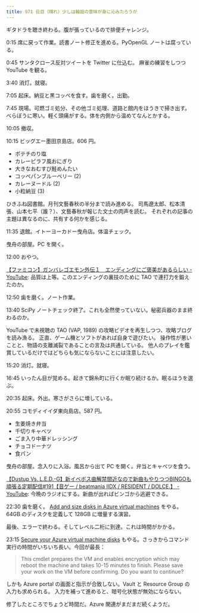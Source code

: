 ```yaml
---
title: 971 日目（晴れ）少しは輪廻の意味が身に沁みたろうが
---
```


ギタドラを聴き終わる。腹が張っているので排便チャレンジ。

0:15 席に戻って作業。読書ノート修正を進める。PyOpenGL ノートは腐っている。

0:45 サンタクロース反対ツイートを Twitter に仕込む。
麻雀の練習をしつつ YouTube を観る。

3:40 消灯。就寝。

7:05 起床。納豆と黒コッペを食す。歯を磨く。出勤。

7:45 現場。可燃ゴミ処分、その他ゴミ処理、道路と館内をほうきで掃き出す。
べらぼうに寒い。軽く頭痛がする。体を内側から温めてなんとかする。

10:05 撤収。

10:15 ビッグエー墨田京島店。606 円。

* ポテチのり塩
* カレーピラフ風おにぎり
* 大きなおむすび鮭めんたい
* コッペパンブルーベリー (2)
* カレーヌードル (2)
* 小粒納豆 (3)

ひきふね図書館。月刊文藝春秋の半分まで読み進める。
司馬遼太郎、松本清張、山本七平（誰？）、文藝春秋が報じた文士の肉声を読む。
それぞれの記事の主題は異なるのに、共有する何かを感じる。

11:35 退館。イトーヨーカドー曳舟店。体温チェック。

曳舟の部屋。PC を開く。

12:00 おやつ。

[【ファミコン】ガンバレゴエモン外伝１　エンディングにご褒美があるらしい - YouTube](https://www.youtube.com/watch?v=AktIrUzYHVI):
品質は上等。このエンディングの裏技のために TAO で連打力を鍛えたのか。

12:50 歯を磨く。ノート作業。

13:40 SciPy ノートチェック終了。これも全然使っていない。秘密兵器のまま終わるのか。

YouTube で未視聴の TAO (VAP, 1989) の攻略ビデオを再生しつつ、攻略ブログを読み漁る。
正直、ゲーム機とソフトがあれば自身で遊びたい。
操作性が悪いことと、物語の支離滅裂であることの言及は共通している。
他人のプレイを鑑賞しているだけではどちらも気にならないことには注意したい。

15:20 消灯。就寝。

16:45 いったん目が覚める。起きて錦糸町に行くか眠り続けるか。眠るほうを選ぶ。

20:35 起床。外出。寒さがさらに増している。

20:55 コモディイイダ東向島店。587 円。

* 生姜焼き弁当
* 千切りキャベツ
* ごま入り中華ドレッシング
* チョコドーナツ
* 食パン

曳舟の部屋。念入りに入浴。風呂から出て PC を開く。弁当とキャベツを食う。

[【Dustup Vs. L.E.D.-G】新イベボス曲解禁間近なので新曲もやりつつBINGOも頑張る定期配信&#x23;191【音ゲー / beatmania IIDX / RESIDENT / DOLCE.】 - YouTube](https://www.youtube.com/watch?v=k9u0pv1_90o):
今晩のラジオにする。新曲が出ればビンゴから逃避できる。

22:30 歯を磨く。
[Add and size disks in Azure virtual machines](https://learn.microsoft.com/en-us/training/modules/add-and-size-disks-in-azure-virtual-machines/)
をやる。64GB のディスクを定義して 128GB に増量する演習。

最後、エラーで終わる。そしてレベル二桁に到達。これは時間がかかる。

23:15 [Secure your Azure virtual machine disks](https://learn.microsoft.com/en-us/training/modules/secure-your-azure-virtual-machine-disks/)
もやる。さっきからコマンド実行の時間がいちいち長い。今回が最長：

> This cmdlet prepares the VM and enables encryption which may reboot the
> machine and takes 10-15 minutes to finish. Please save your work on the VM
> before confirming. Do you want to continue?

しかも Azure portal の画面と指示が合致しない。Vault と Resource Group の入力も求められる。
入力を補って進めると、暗号化状態が無効にならない。

修了したところでちょうど時間だ。Azure 関連がまだまだ続くようだ。
